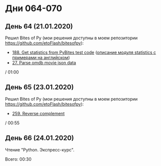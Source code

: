# Дни 064-070

## День 64 (21.01.2020)

Решил Bites of Py (мои решения доступны в моем репозитории https://github.com/etoFlash/bitesofpy):

* [188. Get statistics from PyBites test code](https://codechalleng.es/bites/188/) ([описание модуля statistics с примерами на английском](https://pymotw.com/3/statistics/index.html))
* [27. Parse omdb movie json data](https://codechalleng.es/bites/27/)

/ 01:00

## День 65 (23.01.2020)

Решил Bites of Py (мои решения доступны в моем репозитории https://github.com/etoFlash/bitesofpy):

* [259. Reverse complement](https://codechalleng.es/bites/259/)

/ 00:55

## День 66 (24.01.2020)

Чтение "Python. Экспресс-курс".

Всего: 00:30
